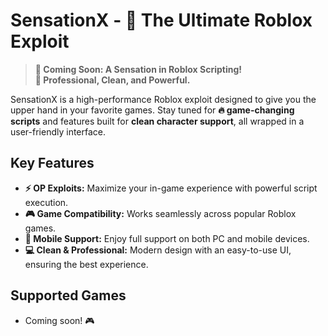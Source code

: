 # SensationX - 🚀 The Ultimate Roblox Exploit

> **🌟 Coming Soon: A Sensation in Roblox Scripting!**  
> **💼 Professional, Clean, and Powerful.**

SensationX is a high-performance Roblox exploit designed to give you the upper hand in your favorite games. Stay tuned for **🔥 game-changing scripts** and features built for **clean character support**, all wrapped in a user-friendly interface.

## Key Features
- **⚡ OP Exploits:** Maximize your in-game experience with powerful script execution.
- **🎮 Game Compatibility:** Works seamlessly across popular Roblox games.
- **📱 Mobile Support:** Enjoy full support on both PC and mobile devices.
- **💻 Clean & Professional:** Modern design with an easy-to-use UI, ensuring the best experience.

## Supported Games
- Coming soon! 🎮
